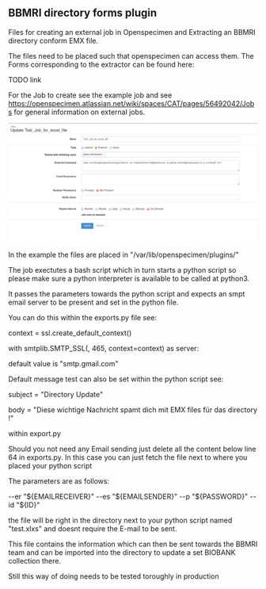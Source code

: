 ## BBMRI directory forms plugin

Files for creating an external job in Openspecimen and Extracting an BBMRI directory conform EMX file.

The files need to be placed such that openspecimen can access them. The Forms corresponding to the extractor can be found here:

TODO link

For the Job to create see the example job and see https://openspecimen.atlassian.net/wiki/spaces/CAT/pages/56492042/Jobs for general information on external jobs.

![Example Job](Job.png)

In the example the files are placed in "/var/lib/openspecimen/plugins/"

The job exectutes a bash script which in turn starts a python script so please make sure a python interpreter is available to be called at python3.

It passes the parameters towards the python script and expects an smpt email server to be present and set in the python file.

You can do this within the exports.py file see:

context = ssl.create_default_context()

with smtplib.SMTP_SSL(<your-server-here>, 465, context=context) as server:

default value is "smtp.gmail.com"
  
Default message test can also be set within the python script see:
  
subject = "Directory Update"

body = "Diese wichtige Nachricht spamt dich mit EMX files für das directory !"
  
within export.py
  
Should you not need any Email sending just delete all the content below line 64 in exports.py. In this case you can just fetch the file next to where you placed your python script
  
The parameters are as follows:

--er "${EMAILRECEIVER}"  --es "${EMAILSENDER}" --p "${PASSWORD}" --id "${ID}"
  
the file will be right in the directory next to your python script named "test.xlxs" and doesnt require the E-mail to be sent.

This file contains the information which can then be sent towards the BBMRI team and can be imported into the directory to update a set BIOBANK collection there.

Still this way of doing needs to be tested toroughly in production 
